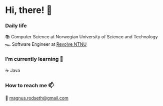 # Hi, there! 👋

### Daily life
📚  Computer Science at Norwegian University of Science and Technology  
🏎  Software Engineer at [Revolve NTNU](https://www.revolve.no/)  

### I’m currently learning 🌱  
☕️  Java

### How to reach me 📫  
📧  magnus.rodseth@gmail.com

